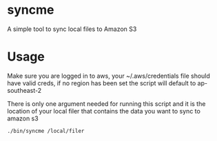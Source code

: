 # syncme
A simple tool to sync local files to Amazon S3


# Usage

Make sure you are logged in to aws, your ~/.aws/credentials file should have valid creds, if no region has been set the script will default to ap-southeast-2 

There is only one argument needed for running this script and it is the location of your local filer that contains the data you want to sync to amazon s3

```
./bin/syncme /local/filer 
```
